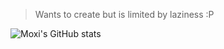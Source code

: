 > Wants to create but is limited by laziness :P

![Moxi's GitHub stats](https://github-readme-stats.vercel.app/api?username=moxisuki&include_all_commits=true)
